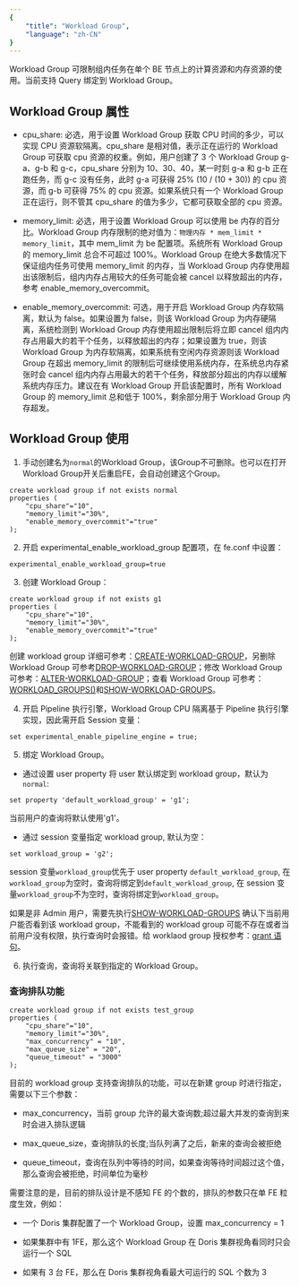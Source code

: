 ```yaml
---
{
    "title": "Workload Group",
    "language": "zh-CN"
}
---
```


Workload Group 可限制组内任务在单个 BE 节点上的计算资源和内存资源的使用。当前支持 Query 绑定到 Workload Group。

## Workload Group 属性

* cpu_share: 必选，用于设置 Workload Group 获取 CPU 时间的多少，可以实现 CPU 资源软隔离。cpu_share 是相对值，表示正在运行的 Workload Group 可获取 cpu 资源的权重。例如，用户创建了 3 个 Workload Group g-a、g-b 和 g-c，cpu_share 分别为 10、30、40，某一时刻 g-a 和 g-b 正在跑任务，而 g-c 没有任务，此时 g-a 可获得 25% (10 / (10 + 30)) 的 cpu 资源，而 g-b 可获得 75% 的 cpu 资源。如果系统只有一个 Workload Group 正在运行，则不管其 cpu_share 的值为多少，它都可获取全部的 cpu 资源。

* memory_limit: 必选，用于设置 Workload Group 可以使用 be 内存的百分比。Workload Group 内存限制的绝对值为：`物理内存 * mem_limit * memory_limit`，其中 mem_limit 为 be 配置项。系统所有 Workload Group 的 memory_limit 总合不可超过 100%。Workload Group 在绝大多数情况下保证组内任务可使用 memory_limit 的内存，当 Workload Group 内存使用超出该限制后，组内内存占用较大的任务可能会被 cancel 以释放超出的内存，参考 enable_memory_overcommit。

* enable_memory_overcommit: 可选，用于开启 Workload Group 内存软隔离，默认为 false。如果设置为 false，则该 Workload Group 为内存硬隔离，系统检测到 Workload Group 内存使用超出限制后将立即 cancel 组内内存占用最大的若干个任务，以释放超出的内存；如果设置为 true，则该 Workload Group 为内存软隔离，如果系统有空闲内存资源则该 Workload Group 在超出 memory_limit 的限制后可继续使用系统内存，在系统总内存紧张时会 cancel 组内内存占用最大的若干个任务，释放部分超出的内存以缓解系统内存压力。建议在有 Workload Group 开启该配置时，所有 Workload Group 的 memory_limit 总和低于 100%，剩余部分用于 Workload Group 内存超发。

## Workload Group 使用

1. 手动创建名为`normal`的Workload Group，该Group不可删除。也可以在打开Workload Group开关后重启FE，会自动创建这个Group。
```
create workload group if not exists normal
properties (
    "cpu_share"="10",
    "memory_limit"="30%",
    "enable_memory_overcommit"="true"
);
```

2. 开启 experimental_enable_workload_group 配置项，在 fe.conf 中设置：

```shell
experimental_enable_workload_group=true
```

3. 创建 Workload Group：

```
create workload group if not exists g1
properties (
    "cpu_share"="10",
    "memory_limit"="30%",
    "enable_memory_overcommit"="true"
);
```

创建 workload group 详细可参考：[CREATE-WORKLOAD-GROUP](../../sql-manual/sql-reference/Data-Definition-Statements/Create/CREATE-WORKLOAD-GROUP)，另删除 Workload Group 可参考[DROP-WORKLOAD-GROUP](../../sql-manual/sql-reference/Data-Definition-Statements/Drop/DROP-WORKLOAD-GROUP)；修改 Workload Group 可参考：[ALTER-WORKLOAD-GROUP](../../sql-manual/sql-reference/Data-Definition-Statements/Alter/ALTER-WORKLOAD-GROUP)；查看 Workload Group 可参考：[WORKLOAD_GROUPS()](../../sql-manual/sql-functions/table-functions/workload-group)和[SHOW-WORKLOAD-GROUPS](../../sql-manual/sql-reference/Show-Statements/SHOW-WORKLOAD-GROUPS)。

4. 开启 Pipeline 执行引擎，Workload Group CPU 隔离基于 Pipeline 执行引擎实现，因此需开启 Session 变量：

```shell
set experimental_enable_pipeline_engine = true;
```

5. 绑定 Workload Group。

* 通过设置 user property 将 user 默认绑定到 workload group，默认为`normal`:
```
set property 'default_workload_group' = 'g1';
```
当前用户的查询将默认使用'g1'。

* 通过 session 变量指定 workload group, 默认为空：

```
set workload_group = 'g2';
```

session 变量`workload_group`优先于 user property `default_workload_group`, 在`workload_group`为空时，查询将绑定到`default_workload_group`, 在 session 变量`workload_group`不为空时，查询将绑定到`workload_group`。

如果是非 Admin 用户，需要先执行[SHOW-WORKLOAD-GROUPS](../../sql-manual/sql-reference/Show-Statements/SHOW-WORKLOAD-GROUPS) 确认下当前用户能否看到该 workload group，不能看到的 workload group 可能不存在或者当前用户没有权限，执行查询时会报错。给 worklaod group 授权参考：[grant 语句](../../sql-manual/sql-reference/Account-Management-Statements/GRANT)。

6. 执行查询，查询将关联到指定的 Workload Group。

### 查询排队功能
```
create workload group if not exists test_group
properties (
    "cpu_share"="10",
    "memory_limit"="30%",
    "max_concurrency" = "10",
    "max_queue_size" = "20",
    "queue_timeout" = "3000"
);
```
目前的 workload group 支持查询排队的功能，可以在新建 group 时进行指定，需要以下三个参数：

* max_concurrency，当前 group 允许的最大查询数;超过最大并发的查询到来时会进入排队逻辑

* max_queue_size，查询排队的长度;当队列满了之后，新来的查询会被拒绝

* queue_timeout，查询在队列中等待的时间，如果查询等待时间超过这个值，那么查询会被拒绝，时间单位为毫秒

需要注意的是，目前的排队设计是不感知 FE 的个数的，排队的参数只在单 FE 粒度生效，例如：

- 一个 Doris 集群配置了一个 Workload Group，设置 max_concurrency = 1

- 如果集群中有 1FE，那么这个 Workload Group 在 Doris 集群视角看同时只会运行一个 SQL

- 如果有 3 台 FE，那么在 Doris 集群视角看最大可运行的 SQL 个数为 3